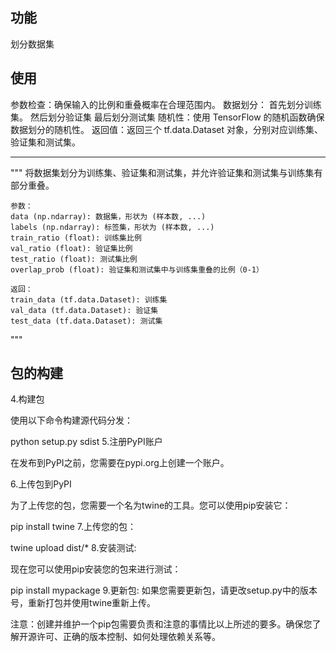 ## 功能

划分数据集

## 使用

参数检查：确保输入的比例和重叠概率在合理范围内。
数据划分：
首先划分训练集。
然后划分验证集
最后划分测试集
随机性：使用 TensorFlow 的随机函数确保数据划分的随机性。
返回值：返回三个 tf.data.Dataset 对象，分别对应训练集、验证集和测试集。

---

"""
    将数据集划分为训练集、验证集和测试集，并允许验证集和测试集与训练集有部分重叠。

    参数：
    data (np.ndarray): 数据集，形状为 (样本数, ...)
    labels (np.ndarray): 标签集，形状为 (样本数, ...)
    train_ratio (float): 训练集比例
    val_ratio (float): 验证集比例
    test_ratio (float): 测试集比例
    overlap_prob (float): 验证集和测试集中与训练集重叠的比例（0-1）

    返回：
    train_data (tf.data.Dataset): 训练集
    val_data (tf.data.Dataset): 验证集
    test_data (tf.data.Dataset): 测试集
"""

## 包的构建

4.构建包

使用以下命令构建源代码分发：

python setup.py sdist
5.注册PyPI账户

在发布到PyPI之前，您需要在pypi.org上创建一个账户。

6.上传包到PyPI

为了上传您的包，您需要一个名为twine的工具。您可以使用pip安装它：

pip install twine
7.上传您的包：

twine upload dist/*
8.安装测试:

现在您可以使用pip安装您的包来进行测试：

pip install mypackage
9.更新包: 如果您需要更新包，请更改setup.py中的版本号，重新打包并使用twine重新上传。

注意：创建并维护一个pip包需要负责和注意的事情比以上所述的要多。确保您了解开源许可、正确的版本控制、如何处理依赖关系等。